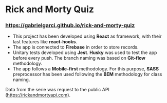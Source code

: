 # Rick and Morty Quiz

### https://gabrielgarci.github.io/rick-and-morty-quiz

- This project has been developed using **React** as framework, with their last features like **react-hooks**.
- The app is connected to **Firebase** in order to store records.
- Unitary tests developed using **Jest**. **Husky** was used to test the app before every push. The branch naming was based on **Git-flow** methodology.
- The app follows a **Mobile-first** methodology. For this purpose, **SASS** preprocessor has been used following the **BEM** methodology for class naming.


Data from the serie was request to the public API (https://rickandmortyapi.com).